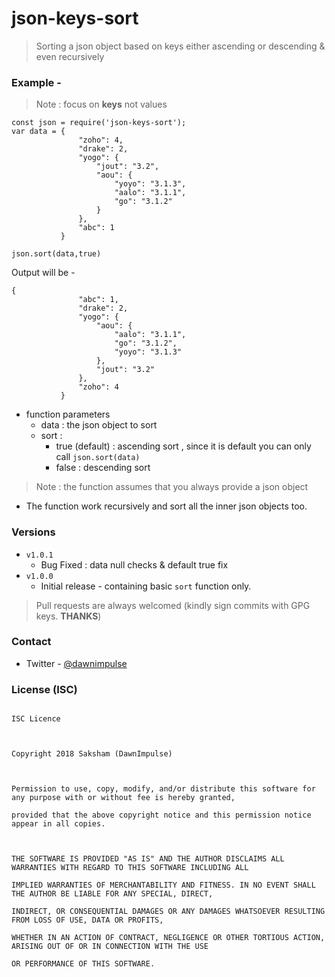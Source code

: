   
# json-keys-sort  
  
> Sorting a json object based on keys either ascending or descending & even recursively  
  
  
### Example - 
  > Note : focus on **keys** not values

~~~~  
const json = require('json-keys-sort');  
var data = {  
               "zoho": 4,  
               "drake": 2,  
               "yogo": {  
                   "jout": "3.2",  
                   "aou": {  
                       "yoyo": "3.1.3",  
                       "aalo": "3.1.1",  
                       "go": "3.1.2"  
                   }  
               },  
               "abc": 1  
           }  
  
json.sort(data,true)  
~~~~  
 
Output will be -  
~~~~  
{  
               "abc": 1,  
               "drake": 2,  
               "yogo": {                     
                   "aou": {  
                       "aalo": "3.1.1",  
                       "go": "3.1.2",  
                       "yoyo": "3.1.3"                                               
                   },  
                   "jout": "3.2"  
               },  
               "zoho": 4  
           }  
~~~~  
  
+ function parameters  
	 - data : the json object to sort
	 - sort : 
		 - true (default) : ascending sort , since it is default you can only call `json.sort(data)`
		 - false : descending sort
> Note : the function assumes that you always provide a json object

+ The function work recursively and sort all the inner json objects too.

### Versions

+ `v1.0.1`
     + Bug Fixed : data null checks & default true fix
+  `v1.0.0`
	 + Initial release - containing basic `sort` function only.

> Pull requests are always welcomed (kindly sign commits with GPG keys. **THANKS**)

  

### Contact

+ Twitter - [@dawnimpulse](https://twitter.com/dawnimpulse)

  

### License (ISC)
~~~~

ISC Licence

  

Copyright 2018 Saksham (DawnImpulse)

  

Permission to use, copy, modify, and/or distribute this software for any purpose with or without fee is hereby granted,

provided that the above copyright notice and this permission notice appear in all copies.

  

THE SOFTWARE IS PROVIDED "AS IS" AND THE AUTHOR DISCLAIMS ALL WARRANTIES WITH REGARD TO THIS SOFTWARE INCLUDING ALL

IMPLIED WARRANTIES OF MERCHANTABILITY AND FITNESS. IN NO EVENT SHALL THE AUTHOR BE LIABLE FOR ANY SPECIAL, DIRECT,

INDIRECT, OR CONSEQUENTIAL DAMAGES OR ANY DAMAGES WHATSOEVER RESULTING FROM LOSS OF USE, DATA OR PROFITS,

WHETHER IN AN ACTION OF CONTRACT, NEGLIGENCE OR OTHER TORTIOUS ACTION, ARISING OUT OF OR IN CONNECTION WITH THE USE

OR PERFORMANCE OF THIS SOFTWARE.

~~~~